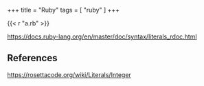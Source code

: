 +++
title = "Ruby"
tags = [ "ruby" ]
+++

{{< r "a.rb" >}}

<https://docs.ruby-lang.org/en/master/doc/syntax/literals_rdoc.html>

## References

<https://rosettacode.org/wiki/Literals/Integer>
